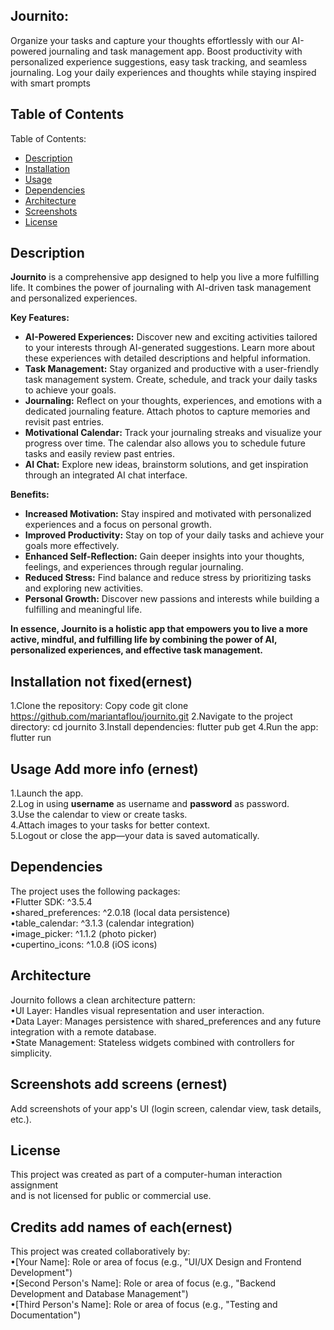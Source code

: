 ## Journito:
Organize your tasks and capture your thoughts effortlessly with our AI-powered journaling and task management app. Boost productivity with personalized experience suggestions, easy task tracking, and seamless journaling. Log your daily experiences and thoughts while staying inspired with smart prompts



## Table of Contents
Table of Contents:
- [Description](#description)
- [Installation](#installation)
- [Usage](#usage)
- [Dependencies](#dependencies)
- [Architecture](#architecture)
- [Screenshots](#screenshots)
- [License](#license)


## Description

**Journito** is a comprehensive app designed to help you live a more fulfilling life. It combines the power of journaling with AI-driven task management and personalized experiences. 

**Key Features:**

* **AI-Powered Experiences:** Discover new and exciting activities tailored to your interests through AI-generated suggestions. Learn more about these experiences with detailed descriptions and helpful information.
* **Task Management:** Stay organized and productive with a user-friendly task management system. Create, schedule, and track your daily tasks to achieve your goals.
* **Journaling:** Reflect on your thoughts, experiences, and emotions with a dedicated journaling feature. Attach photos to capture memories and revisit past entries.
* **Motivational Calendar:** Track your journaling streaks and visualize your progress over time. The calendar also allows you to schedule future tasks and easily review past entries.
* **AI Chat:** Explore new ideas, brainstorm solutions, and get inspiration through an integrated AI chat interface.

**Benefits:**

* **Increased Motivation:** Stay inspired and motivated with personalized experiences and a focus on personal growth.
* **Improved Productivity:** Stay on top of your daily tasks and achieve your goals more effectively.
* **Enhanced Self-Reflection:** Gain deeper insights into your thoughts, feelings, and experiences through regular journaling.
* **Reduced Stress:** Find balance and reduce stress by prioritizing tasks and exploring new activities.
* **Personal Growth:** Discover new passions and interests while building a fulfilling and meaningful life.

**In essence, Journito is a holistic app that empowers you to live a more active, mindful, and fulfilling life by combining the power of AI, personalized experiences, and effective task management.**



## Installation not fixed(ernest)
1.Clone the repository:
Copy code git clone https://github.com/mariantaflou/journito.git
2.Navigate to the project directory:
cd journito
3.Install dependencies:
flutter pub get
4.Run the app:
flutter run


## Usage   Add more info (ernest)
1.Launch the app.<br>
2.Log in using **username** as username and **password** as password.<br>
3.Use the calendar to view or create tasks.<br>
4.Attach images to your tasks for better context.<br>
5.Logout or close the app—your data is saved automatically.<br>



## Dependencies
The project uses the following packages:<br>
•Flutter SDK: ^3.5.4<br>
•shared_preferences: ^2.0.18 (local data persistence)<br>
•table_calendar: ^3.1.3 (calendar integration)<br>
•image_picker: ^1.1.2 (photo picker)<br>
•cupertino_icons: ^1.0.8 (iOS icons)<br>



## Architecture
Journito follows a clean architecture pattern:<br>
•UI Layer: Handles visual representation and user interaction.<br>
•Data Layer: Manages persistence with shared_preferences and any future<br> integration with a remote database.<br>
•State Management: Stateless widgets combined with controllers for simplicity.<br>


## Screenshots add screens (ernest)
Add screenshots of your app's UI (login screen, calendar view, task details, etc.).


## License
This project was created as part of a computer-human interaction assignment <br>and is not licensed for public or commercial use.

## Credits add names of each(ernest)
This project was created collaboratively by:<br>
•[Your Name]: Role or area of focus (e.g., "UI/UX Design and Frontend Development")<br>
•[Second Person's Name]: Role or area of focus (e.g., "Backend Development and Database Management")<br>
•[Third Person's Name]: Role or area of focus (e.g., "Testing and Documentation")



